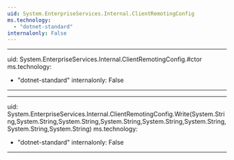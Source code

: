 ```yaml
---
uid: System.EnterpriseServices.Internal.ClientRemotingConfig
ms.technology: 
  - "dotnet-standard"
internalonly: False
---
```


---
uid: System.EnterpriseServices.Internal.ClientRemotingConfig.#ctor
ms.technology: 
  - "dotnet-standard"
internalonly: False
---

---
uid: System.EnterpriseServices.Internal.ClientRemotingConfig.Write(System.String,System.String,System.String,System.String,System.String,System.String,System.String,System.String)
ms.technology: 
  - "dotnet-standard"
internalonly: False
---
